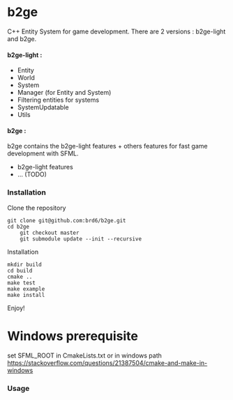 # b2ge

C++ Entity System for game development. There are 2 versions : b2ge-light and b2ge.

#### b2ge-light :

- Entity
- World
- System
- Manager (for Entity and System)
- Filtering entities for systems
- SystemUpdatable
- Utils

#### b2ge :

b2ge contains the b2ge-light features + others features for fast game development with SFML.

- b2ge-light features
- ... (TODO)

### Installation

Clone the repository

	git clone git@github.com:brd6/b2ge.git
	cd b2ge
    	git checkout master
    	git submodule update --init --recursive
    
Installation

	mkdir build
	cd build
	cmake ..
	make test
	make example
	make install

Enjoy!

# Windows prerequisite

set SFML_ROOT in CmakeLists.txt or in windows path
https://stackoverflow.com/questions/21387504/cmake-and-make-in-windows

### Usage
